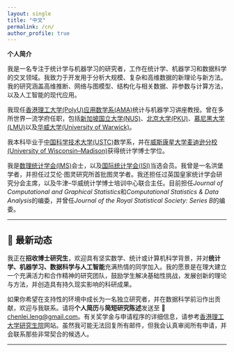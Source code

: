 ```yaml
---
layout: single
title: "中文"
permalink: /cn/
author_profile: true
---
```


**个人简介**

我是一名专注于统计学与机器学习的研究者，工作在统计学、机器学习和数据科学的交叉领域。我致力于开发用于分析大规模、复杂和高维数据的新理论与新方法。我的研究涵盖高维推断、网络与图模型、结构化与相关数据、非参数与计算方法，以及人工智能的现代应用。

我现任[香港理工大学(PolyU)](https://www.polyu.edu.hk/)[应用数学系(AMA)](https://www.polyu.edu.hk/ama/)统计与机器学习讲座教授。曾在多所世界一流学府任职，包括[新加坡国立大学(NUS)](https://www.nus.edu.sg/)、[北京大学(PKU)](https://www.pku.edu.cn/)、[慕尼黑大学(LMU)](https://www.en.uni-muenchen.de/)以及[华威大学(University of Warwick)](https://warwick.ac.uk/)。

我本科毕业于[中国科学技术大学(USTC)](https://math.ustc.edu.cn/)数学系，并在[威斯康星大学麦迪逊分校(University of Wisconsin–Madison)](https://stat.wisc.edu/)获得统计学博士学位。

我是[数理统计学会(IMS)](https://imstat.org/)会士，以及[国际统计学会(ISI)](https://isi-web.org/)当选会员。我曾是一名洪堡学者，并担任过艾伦·图灵研究所首批图灵学者。我还担任过英国皇家统计学会研究分会主席，以及牛津–华威统计学博士培训中心联合主任。目前担任*Journal of Computational and Graphical Statistics*和*Computational Statistics & Data Analysis*的编委，并曾任*Journal of the Royal Statistical Society: Series B*的编委。

---

## 🚀 最新动态

我正在**招收博士研究生**，欢迎具有坚实数学、统计或计算机科学背景，并对**统计学、机器学习、数据科学与人工智能**充满热情的同学加入。我的愿景是在理大建立一个充满活力和合作精神的研究团队，鼓励学生解决基础性挑战，发展创新的理论与方法，并创造具有持久现实影响的科研成果。

如果你希望在支持性的环境中成长为一名独立研究者，并在数据科学前沿作出贡献，欢迎与我联系。请将**个人简历**与**简短研究陈述**发送至 📧 [chenlei.leng@gmail.com](mailto:chenlei.leng@gmail.com)。有关奖学金与申请程序的详细信息，请参考[香港理工大学研究生院](https://www.polyu.edu.hk/gs/)网站。虽然我可能无法回复所有邮件，但我会认真审阅所有申请，并会联系那些非常契合的候选人。

---

